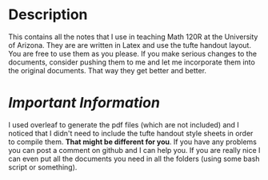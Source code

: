 # Description

This contains all the notes that I use in teaching Math 120R at the University of Arizona.  They are are written in Latex and use the tufte handout layout. You are free to use them as you please.  If you make serious changes to the documents, consider pushing them to me and let me incorporate them into the original documents.  That way they get better and better.

# *Important Information*

I used overleaf to generate the pdf files (which are not included) and I noticed that I didn't need to include the tufte handout style sheets in order to compile them.  **That might be different for you**.  If you have any problems you can post a comment on github and I can help you.  If you are really nice I can even put all the documents you need in all the folders (using some bash script or something).